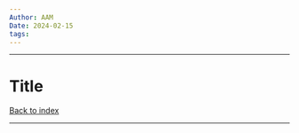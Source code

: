 ```yaml
---
Author: AAM
Date: 2024-02-15
tags:
---
```


---
# Title

[Back to index](/Programming/CHI/CHI.md)

---

